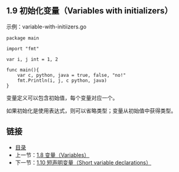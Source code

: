 ## 1.9 初始化变量（Variables with initializers）

示例：variable-with-initiizers.go

	package main

	import "fmt"

	var i, j int = 1, 2

	func main(){
		var c, python, java = true, false, "no!"
		fmt.Println(i, j, c python, java)
	}

变量定义可以包含初始值，每个变量对应一个。

如果初始化是使用表达式，则可以省略类型；变量从初始值中获得类型。

## 链接
* [目录](https://github.com/gnefiy/go-zh/blob/master/tour/directory.md)
* 上一节：[1.8 变量（Variables）](https://github.com/gnefiy/go-zh/blob/master/tour/01.08.md)
* 下一节：[1.10 短声明变量（Short variable declarations）](https://github.com/gnefiy/go-zh/blob/master/tour/01.10.md)
